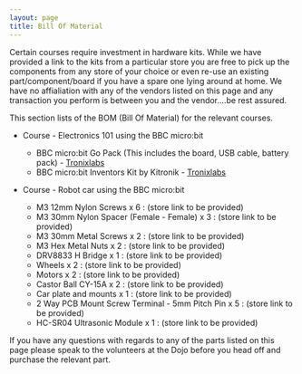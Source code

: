 ```yaml
---
layout: page
title: Bill Of Material
---
```


Certain courses require investment in hardware kits. While we have provided a link to the kits from a particular store you are free to pick up the components from any store of your choice or even re-use an existing part/component/board if you have a spare one lying around at home. We have no affialiation with any of the vendors listed on this page and any transaction you perform is between you and the vendor....be rest assured.

This section lists of the BOM (Bill Of Material) for the relevant courses.

* Course - Electronics 101 using the BBC micro:bit
  * BBC micro:bit Go Pack (This includes the board, USB cable, battery pack) - [Tronixlabs](https://tronixlabs.com.au/bbc-micro-bit/bbc-micro-bit-go-pack-australia/)
  * BBC micro:bit Inventors Kit by Kitronik - [Tronixlabs](https://tronixlabs.com.au/bbc-micro-bit/inventors-kit-for-bbc-micro-bit-australia/)

* Course - Robot car using the BBC micro:bit
  * M3 12mm Nylon Screws x 6 : (store link to be provided)
  * M3 30mm Nylon Spacer (Female - Female) x 3 : (store link to be provided)
  * M3 30mm Metal Screws x 2 : (store link to be provided)
  * M3 Hex Metal Nuts x 2 : (store link to be provided)
  * DRV8833 H Bridge x 1 : (store link to be provided)
  * Wheels x 2 : (store link to be provided)
  * Motors x 2 : (store link to be provided)
  * Castor Ball CY-15A x 2 : (store link to be provided)
  * Car plate and mounts x 1 : (store link to be provided)
  * 2 Way PCB Mount Screw Terminal - 5mm Pitch Pin x 5 : (store link to be provided)
  * HC-SR04 Ultrasonic Module x 1 : (store link to be provided)

If you have any questions with regards to any of the parts listed on this page please speak to the volunteers at the Dojo before you head off and purchase the relevant part.